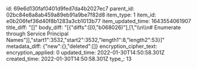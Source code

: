 id: 69e6d130faf0401d9fed7da4b2027ec7
parent_id: 02bc84e8a8ab459a89eb91a9be7f82d8
item_type: 1
item_id: e0b206fef36d40f8b1283a3cb1013b77
item_updated_time: 1643554061907
title_diff: "[]"
body_diff: "[{\"diffs\":[[0,\"b068026)\"],[1,\"\\\n\\\n# Enumerate through Service Principal Names\"]],\"start1\":3532,\"start2\":3532,\"length1\":8,\"length2\":53}]"
metadata_diff: {"new":{},"deleted":[]}
encryption_cipher_text: 
encryption_applied: 0
updated_time: 2022-01-30T14:50:58.301Z
created_time: 2022-01-30T14:50:58.301Z
type_: 13